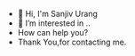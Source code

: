 - 👋 Hi, I'm Sanjiv Urang
- 👀 I’m interested in ..
- How can help you?
- Thank You,for contacting me. 
